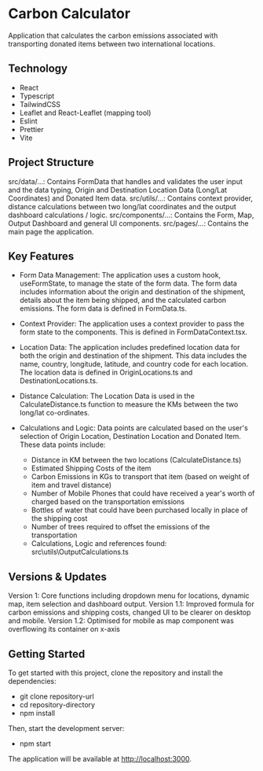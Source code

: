 # Carbon Calculator

Application that calculates the carbon emissions associated with transporting donated items between two international locations.

## Technology

* React
* Typescript
* TailwindCSS
* Leaflet and React-Leaflet (mapping tool)
* Eslint
* Prettier
* Vite

## Project Structure

src/data/...: Contains FormData that handles and validates the user input and the data typing, Origin and Destination Location Data (Long/Lat Coordinates) and Donated Item data.
src/utils/...: Contains context provider, distance calculations between two long/lat coordinates and the output dashboard calculations / logic.
src/components/...: Contains the Form, Map, Output Dashboard and general UI components.
src/pages/...: Contains the main page the application.

## Key Features

* Form Data Management: The application uses a custom hook, useFormState, to manage the state of the form data. The form data includes information about the origin and destination of the shipment, details about the item being shipped, and the calculated carbon emissions. The form data is defined in FormData.ts.

* Context Provider: The application uses a context provider to pass the form state to the components. This is defined in FormDataContext.tsx.

* Location Data: The application includes predefined location data for both the origin and destination of the shipment. This data includes the name, country, longitude, latitude, and country code for each location. The location data is defined in OriginLocations.ts and DestinationLocations.ts.

* Distance Calculation: The Location Data is used in the CalculateDistance.ts function to measure the KMs between the two long/lat co-ordinates.

* Calculations and Logic: Data points are calculated based on the user's selection of Origin Location, Destination Location and Donated Item. These data points include:
  * Distance in KM between the two locations (CalculateDistance.ts)
  * Estimated Shipping Costs of the item
  * Carbon Emissions in KGs to transport that item (based on weight of item and travel distance)
  * Number of Mobile Phones that could have received a year's worth of charged based on the transportation emissions
  * Bottles of water that could have been purchased locally in place of the shipping cost
  * Number of trees required to offset the emissions of the transportation
  * Calculations, Logic and references found:  src\utils\OutputCalculations.ts

## Versions & Updates

Version 1: Core functions including dropdown menu for locations, dynamic map, item selection and dashboard output.
Version 1.1: Improved formula for carbon emissions and shipping costs, changed UI to be clearer on desktop and mobile.
Version 1.2: Optimised for mobile as map component was overflowing its container on x-axis

## Getting Started

To get started with this project, clone the repository and install the dependencies:

* git clone repository-url
* cd repository-directory
* npm install

Then, start the development server:

* npm start

The application will be available at <http://localhost:3000>.
